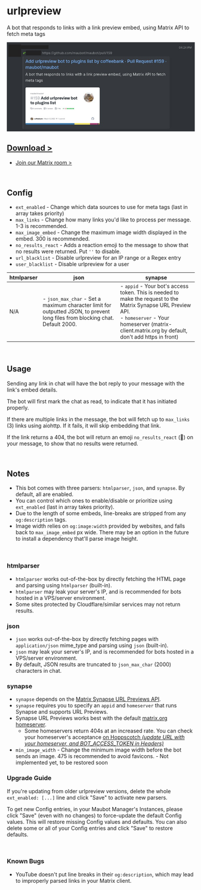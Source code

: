 # urlpreview

A bot that responds to links with a link preview embed, using Matrix API to fetch meta tags

![preview.jpg](preview.jpg)

## [Download >](releases)

- [Join our Matrix room >](../../../#readme)

<br>


## Config

- `ext_enabled` - Change which data sources to use for meta tags (last in array takes priority)
- `max_links` - Change how many links you'd like to process per message. 1-3 is recommended.
- `max_image_embed` - Change the maximum image width displayed in the embed. 300 is recommended.
- `no_results_react` - Adds a reaction emoji to the message to show that no results were returned. Put `''` to disable.
- `url_blacklist` - Disable urlpreview for an IP range or a Regex entry
- `user_blacklist` - Disable urlpreview for a user

| htmlparser | json | synapse |
| --- | --- | --- |
| N/A | - `json_max_char` - Set a maximum character limit for outputted JSON, to prevent long files from blocking chat. Default 2000. | - `appid` - Your bot's access token. This is needed to make the request to the Matrix Synapse URL Preview API.<br />- `homeserver` - Your homeserver (matrix-client.matrix.org by default, don't add https in front)

<br />

## Usage

Sending any link in chat will have the bot reply to your message with the link's embed details.

The bot will first mark the chat as read, to indicate that it has initiated properly.

If there are multiple links in the message, the bot will fetch up to `max_links` (3) links using aiohttp. If it fails, it will skip embedding that link.

If the link returns a 404, the bot will return an emoji `no_results_react` (💨) on your message, to show that no results were returned.

<br />

## Notes

- This bot comes with three parsers: `htmlparser`, `json`, and `synapse`. By default, all are enabled.
- You can control which ones to enable/disable or prioritize using `ext_enabled` (last in array takes priority).
- Due to the length of some embeds, line-breaks are stripped from any `og:description` tags.
- Image width relies on `og:image:width` provided by websites, and falls back to `max_image_embed` px wide. There may be an option in the future to install a dependency that'll parse image height.

<br />

### htmlparser

- `htmlparser` works out-of-the-box by directly fetching the HTML page and parsing using `htmlparser` (built-in).
- `htmlparser` may leak your server's IP, and is recommended for bots hosted in a VPS/server environment.
- Some sites protected by Cloudflare/similar services may not return results.

### json

- `json` works out-of-the-box by directly fetching pages with `application/json` mime_type and parsing using `json` (built-in).
- `json` may leak your server's IP, and is recommended for bots hosted in a VPS/server environment.
- By default, JSON results are truncated to `json_max_char` (2000) characters in chat.

### synapse

- `synapse` depends on the [Matrix Synapse URL Previews API](https://matrix-org.github.io/synapse/latest/setup/installation.html?highlight=url%20previews#url-previews).
- `synapse` requires you to specify an `appid` and `homeserver` that runs Synapse and supports URL Previews.
- Synapse URL Previews works best with the default [matrix.org homeserver](https://matrix.org/legal/terms-and-conditions/).
  - Some homeservers return 404s at an increased rate. You can check your homeserver's acceptance [on Hoppscotch *(update URL with your homeserver, and BOT_ACCESS_TOKEN in Headers)*](https://hopp.sh/r/wpEdCHsQ8YHM)
- `min_image_width` - Change the minimum image width before the bot sends an image. 475 is recommended to avoid favicons.  - Not implemented yet, to be restored soon

### Upgrade Guide

If you're updating from older urlpreview versions, delete the whole `ext_enabled: [...]` line and click "Save" to activate new parsers.

To get new Config entries, in your Maubot Manager's Instances, please click "Save" (even with no changes) to force-update the default Config values. This will restore missing Config values and defaults. You can also delete some or all of your Config entries and click "Save" to restore defaults.

<br />

### Known Bugs

- YouTube doesn't put line breaks in their `og:description`, which may lead to improperly parsed links in your Matrix client.
